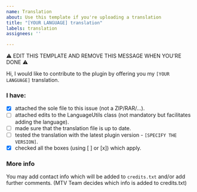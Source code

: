 ```yaml
---
name: Translation
about: Use this template if you're uploading a translation
title: "[YOUR LANGUAGE] translation"
labels: translation
assignees: ''

---
```


⚠️ EDIT THIS TEMPLATE AND REMOVE THIS MESSAGE WHEN YOU'RE DONE ⚠️ 

Hi, I would like to contribute to the plugin by offering you my `[YOUR LANGUAGE]` translation.

### I have:
- [x] attached the sole file to this issue (not a ZIP/RAR/...).
- [ ] attached edits to the LanguageUtils class (not mandatory but facilitates adding the language).
- [ ] made sure that the translation file is up to date.
- [ ] tested the translation with the latest plugin version - `[SPECIFY THE VERSION]`.
- [x] checked all the boxes (using [ ] or [x]) which apply.

### More info

You may add contact info which will be added to `credits.txt` and/or add further comments. (MTV Team decides which info is added to credits.txt)
